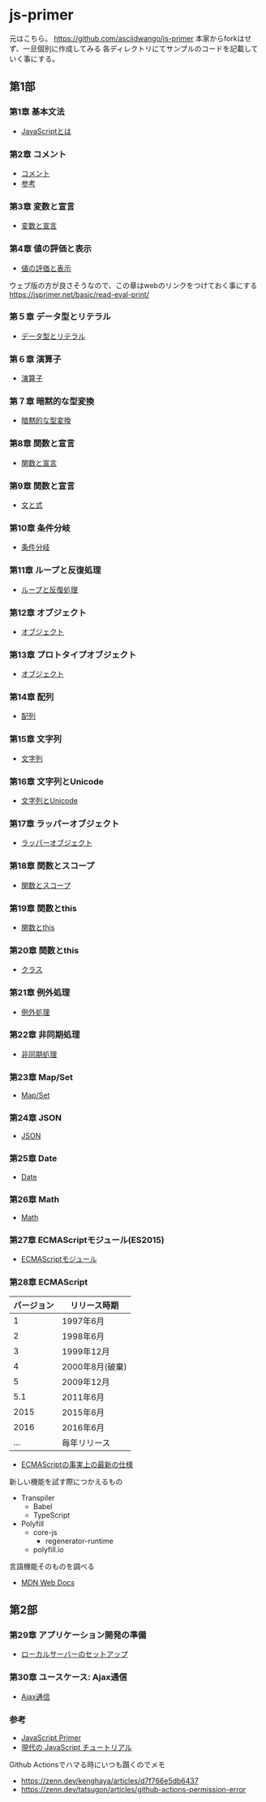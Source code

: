 # js-primer

元はこちら。 <https://github.com/asciidwango/js-primer>
本家からforkはせず、一旦個別に作成してみる
各ディレクトリにてサンプルのコードを記載していく事にする。


## 第1部

### 第1章 基本文法

* [JavaScriptとは](./chapter1)

### 第2章 コメント

* [コメント](./chapter2/comment.js)
* [参考](https://qiita.com/rana_kualu/items/3ec7a5fdf6a62fd6eecb#-----)

### 第3章 変数と宣言

* [変数と宣言](./chapter3/variable.js)

### 第4章 値の評価と表示

* [値の評価と表示](./chapter4/example/index.html)

ウェブ版の方が良さそうなので、この章はwebのリンクをつけておく事にする
<https://jsprimer.net/basic/read-eval-print/>

### 第５章 データ型とリテラル

* [データ型とリテラル](./chapter5/index.html)

### 第６章 演算子

* [演算子](./chapter6/index.html)

### 第７章 暗黙的な型変換

* [暗黙的な型変換](./chapter7/index.html)

### 第8章 関数と宣言

* [関数と宣言](./chapter8/index.html)

### 第9章 関数と宣言

* [文と式](./chapter9/index.html)

### 第10章 条件分岐

* [条件分岐](./chapter10/index.html)

### 第11章 ループと反復処理

* [ループと反復処理](./chapter11/index.html)

### 第12章 オブジェクト

* [オブジェクト](./chapter12/index.html)

### 第13章 プロトタイプオブジェクト

* [オブジェクト](./chapter13/index.html)

### 第14章 配列

* [配列](./chapter14/index.html)

### 第15章 文字列

* [文字列](./chapter15/index.html)

### 第16章 文字列とUnicode

* [文字列とUnicode](./chapter16/index.html)

### 第17章 ラッパーオブジェクト

* [ラッパーオブジェクト](./chapter17/index.html)

### 第18章 関数とスコープ

* [関数とスコープ](./chapter18/index.html)

### 第19章 関数とthis

* [関数とthis](./chapter19/index.html)

### 第20章 関数とthis

* [クラス](./chapter20/index.html)

### 第21章 例外処理

* [例外処理](./chapter21/index.html)

### 第22章 非同期処理

* [非同期処理](./chapter22/index.html)

### 第23章 Map/Set

* [Map/Set](./chapter23/index.html)

### 第24章 JSON

* [JSON](./chapter24/index.html)

### 第25章 Date

* [Date](./chapter25/index.html)

### 第26章 Math

* [Math](./chapter26/index.html)

### 第27章 ECMAScriptモジュール(ES2015)

* [ECMAScriptモジュール](./chapter27/index.html)

### 第28章 ECMAScript

バージョン | リリース時期
--- | ---
1 | 1997年6月
2 | 1998年6月
3 | 1999年12月
4 | 2000年8月(破棄)
5 | 2009年12月
5.1 | 2011年6月
2015 | 2015年6月
2016 | 2016年6月
… | 毎年リリース

* [ECMAScriptの事実上の最新の仕様](https://github.com/tc39/tc39.github.io)

新しい機能を試す際につかえるもの

* Transpiler
  * Babel
  * TypeScript
* Polyfill
  * core-js
    * regenerator-runtime
  * polyfill.io
  
言語機能そのものを調べる

* [MDN Web Docs](https://developer.mozilla.org/ja/docs/Web/JavaScript)

## 第2部

### 第29章 アプリケーション開発の準備

* [ローカルサーバーのセットアップ](./chapter29/index.html)

### 第30章 ユースケース: Ajax通信

* [Ajax通信](./ajaxapp/index.html)

### 参考

* [JavaScript Primer](https://jsprimer.net/)
* [現代の JavaScript チュートリアル](https://ja.javascript.info/)

Github Actionsでハマる時にいつも躓くのでメモ

* <https://zenn.dev/kenghaya/articles/d7f766e5db6437>
* <https://zenn.dev/tatsugon/articles/github-actions-permission-error>
